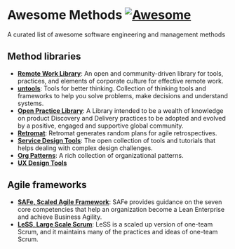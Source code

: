 # Awesome Methods [![Awesome](https://cdn.rawgit.com/sindresorhus/awesome/d7305f38d29fed78fa85652e3a63e154dd8e8829/media/badge.svg)](https://github.com/sindresorhus/awesome)

A curated list of awesome software engineering and management methods

## Method libraries
 * **[Remote Work Library](https://www.remoteworklibrary.io)**: An open and community-driven library for tools, practices, and elements of corporate culture for effective remote work. 
 * **[untools](https://untools.co)**: Tools for better thinking. Collection of thinking tools and frameworks to help you solve problems, make decisions and understand systems.
 * **[Open Practice Library](https://openpracticelibrary.com)**: A Library intended to be a wealth of knowledge on product Discovery and Delivery practices to be adopted and evolved by a positive, engaged and supportive global community.
 * **[Retromat](https://retromat.org)**: Retromat generates random plans for agile retrospectives.
 * **[Service Design Tools](https://servicedesigntools.org)**: The open collection of tools and tutorials that helps dealing with complex design challenges.
 * **[Org Patterns](https://sites.google.com/a/scrumplop.org/published-patterns)**: A rich collection of organizational patterns.
 * **[UX Design Tools](https://uxpro.cc/toolbox)**
 
## Agile frameworks
 * **[SAFe, Scaled Agile Framework](https://www.scaledagileframework.com)**: SAFe provides guidance on the seven core competencies that help an organization become a Lean Enterprise and achieve Business Agility.
 * **[LeSS, Large Scale Scrum](https://less.works)**: LeSS is a scaled up version of one-team Scrum, and it maintains many of the practices and ideas of one-team Scrum.
